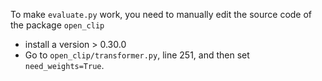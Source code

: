 To make `evaluate.py` work, you need to manually edit the source code of the package `open_clip`
- install a version > 0.30.0
- Go to `open_clip/transformer.py`, line 251, and then set `need_weights=True`.